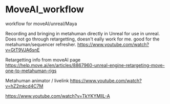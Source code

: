# MoveAI_workflow
workflow for moveAI/unreal/Maya

Recording and bringing in metahuman directly in Unreal for use in unreal. Does not go through retargetting, doesn't eally work for me. good for the metahuman/sequencer refresher.
https://www.youtube.com/watch?v=GtT9VJA6snE

Retargetting info from moveAI page
https://help.move.ai/en/articles/8867960-unreal-engine-retargeting-move-one-to-metahuman-rigs





Metahuman animator / livelink
https://www.youtube.com/watch?v=hZ2mkcd4C7M


https://www.youtube.com/watch?v=TkYKYMllL-A
